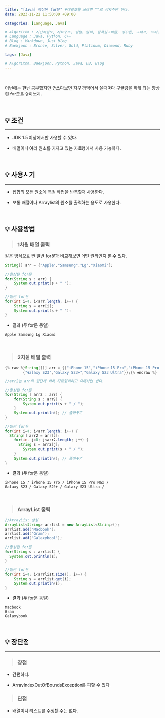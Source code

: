 ```yaml
---
title: "[Java] 향상된 for문" #대괄호를 쓰려면 ""로 감싸주면 된다.
date: 2023-11-22 11:50:00 +09:00

categories: [Language, Java]

# Algorithm : 시간복잡도, 자료구조, 정렬, 탐색, 탐욕알고리즘, 정수론, 그래프, 트리, 조합, 다이나믹프로그래밍
# Language : Java, Python, C++
# Blog : Markdown, Just_blog
# Baekjoon : Bronze, Silver, Gold, Platinum, Diamond, Ruby

tags: [Java]

# Algorithm, Baekjoon, Python, Java, DB, Blog
---
```


<br/>

이번에는 한번 공부했지만 안쓰다보면 자꾸 까먹어서 쓸때마다 구글링을 하게 되는 향상된 for문을 알아보자.

<br/>

## 💡 조건

---

- JDK 1.5 이상에서만 사용할 수 있다.

- 배열이나 여러 원소를 가지고 있는 자료형에서 사용 가능하다.

<br/>

## 💡 사용시기

---

- 집합의 모든 원소에 특정 작업을 반복할때 사용한다.

- 보통 배열이나 Arraylist의 원소를 출력하는 용도로 사용한다.

<br/>

## 💡 사용방법



> ### **1차원 배열 출력**

같은 방식으로 짠 일반 for문과 비교해보면 어떤 원리인지 알 수 있다.

```java
String[] arr = {"Apple","Samsung","Lg","Xiaomi"};

//향상된 for문
for(String s : arr) {
    System.out.print(s + " ");
}

//일반 for문
for(int i=0; i<arr.length; i++) {
    String s = arr[i];
    System.out.print(s + " ");
}
```

- 결과 (두 for문 동일)

```
Apple Samsung Lg Xiaomi
```

<br/>

> ### **2차원 배열 출력**

```java
{% raw %}String[][] arr = {{"iPhone 15","iPhone 15 Pro","iPhone 15 Pro Max"},
        {"Galaxy S23","Galaxy S23+","Galaxy S23 Ultra"}};{% endraw %}

//arr2는 arr의 한단계 아래 자료형이라고 이해하면 쉽다.

//향상된 for문
for(String[] arr2 : arr) {
    for(String s : arr2) {
        System.out.print(s + " / ");
    }
    System.out.println(); // 줄바꾸기
}

//일반 for문
for(int i=0; i<arr.length; i++) {
  String[] arr2 = arr[i];
    for(int j=0; j<arr2.length; j++) {
      String s = arr2[j];
        System.out.print(s + " / ");
    }
    System.out.println(); // 줄바꾸기
}
```

- 결과 (두 for문 동일)

```
iPhone 15 / iPhone 15 Pro / iPhone 15 Pro Max / 
Galaxy S23 / Galaxy S23+ / Galaxy S23 Ultra / 
```

<br/>

> ### ArrayList 출력

```java
//ArrayList 생성
ArrayList<String> arrlist = new ArrayList<String>();
arrlist.add("Macbook");
arrlist.add("Gram");
arrlist.add("Galaxybook");

//향상된 for문
for(String s : arrlist) {
  System.out.println(s);
}

//일반 for문
for(int i=0; i<arrlist.size(); i++) {
    String s = arrlist.get(i);
    System.out.println(s);
}
```

- 결과 (두 for문 동일)

```
Macbook
Gram
Galaxybook
```



<br/>

## 💡 장단점

---

> ### **장점**

- 간편하다.

- ArrayIndexOutOfBoundsException를 피할 수 있다.

  

> ### **단점**

- 배열이나 리스트를 수정할 수는 없다.

